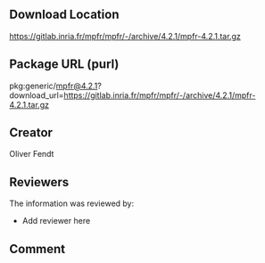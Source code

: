 ## Download Location

https://gitlab.inria.fr/mpfr/mpfr/-/archive/4.2.1/mpfr-4.2.1.tar.gz

## Package URL (purl)

pkg:generic/mpfr@4.2.1?download_url=https://gitlab.inria.fr/mpfr/mpfr/-/archive/4.2.1/mpfr-4.2.1.tar.gz

## Creator

Oliver Fendt

## Reviewers

The information was reviewed by:

* Add reviewer here

## Comment

